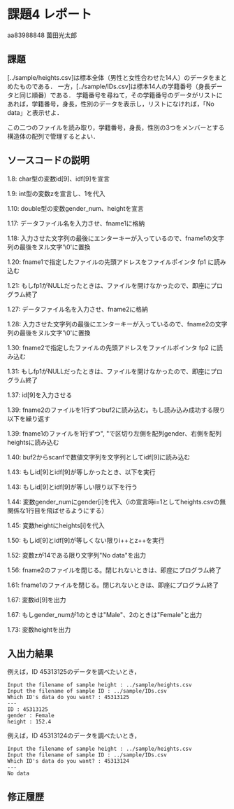 # 課題4 レポート

aa83988848 薗田光太郎

## 課題

[../sample/heights.csv]は標本全体（男性と女性合わせた14人）のデータをまとめたものである．
一方，[../sample/IDs.csv]は標本14人の学籍番号（身長データと同じ順番）である．
学籍番号を尋ねて，その学籍番号のデータがリストにあれば，学籍番号，身長，性別のデータを表示し，リストになければ，「No data」と表示せよ．

この二つのファイルを読み取り，学籍番号，身長，性別の3つをメンバーとする構造体の配列で管理するとよい．

## ソースコードの説明

1.8: char型の変数id[9]、idf[9]を宣言

1.9: int型の変数zを宣言し、1を代入

1.10: double型の変数gender_num、heightを宣言

1.17: データファイル名を入力させ、fname1に格納

1.18: 入力させた文字列の最後にエンターキーが入っているので、fname1の文字列の最後をヌル文字'\0'に置換

1.20: fname1で指定したファイルの先頭アドレスをファイルポインタ fp1 に読み込む

1.21: もしfp1がNULLだったときは、ファイルを開けなかったので、即座にプログラム終了

1.27: データファイル名を入力させ、fname2に格納

1.28: 入力させた文字列の最後にエンターキーが入っているので、fname2の文字列の最後をヌル文字'\0'に置換

1.30: fname2で指定したファイルの先頭アドレスをファイルポインタ fp2 に読み込む

1.31: もしfp1がNULLだったときは、ファイルを開けなかったので、即座にプログラム終了

1.37: id[9]を入力させる

1.39: fname2のファイルを1行ずつbuf2に読み込む。もし読み込み成功する限り以下を繰り返す

1.39: fname1のファイルを1行ずつ", "で区切り左側を配列gender、右側を配列heightsに読み込む

1.40: buf2からscanfで数値文字列を文字列としてidf[9]に読み込む

1.43: もしid[9]とidf[9]が等しかったとき、以下を実行

1.43: もしid[9]とidf[9]が等しい限り以下を行う

1.44: 変数gender_numにgender[i]を代入（iの宣言時i=1としてheights.csvの無関係な1行目を飛ばせるようにする）

1.45: 変数heightにheights[i]を代入

1.50: もしid[9]とidf[9]が等しくない限りi++とz++を実行

1.52: 変数zが14である限り文字列"No data"を出力

1.56: fname2のファイルを閉じる。閉じれないときは、即座にプログラム終了

1.61: fname1のファイルを閉じる。閉じれないときは、即座にプログラム終了

1.67: 変数id[9]を出力

1.67: もしgender_numが1のときは"Male"、2のときは"Female"と出力

1.73: 変数heightを出力

## 入出力結果

例えば，ID 45313125のデータを調べたいとき，

```
Input the filename of sample height : ../sample/heights.csv
Input the filename of sample ID : ../sample/IDs.csv
Which ID's data do you want? : 45313125
---
ID : 45313125
gender : Female
height : 152.4
```

例えば，ID 45313124のデータを調べたいとき，

```
Input the filename of sample height : ../sample/heights.csv
Input the filename of sample ID : ../sample/IDs.csv
Which ID's data do you want? : 45313124
---
No data
```

## 修正履歴

